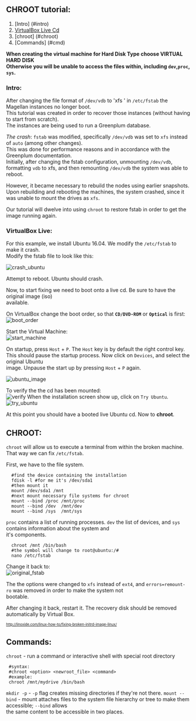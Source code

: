 ## CHROOT tutorial:  
  1. [Intro] (#intro)   
  2. [VirtualBox Live Cd](#live)    
  3. [chroot] (#chroot)     
  4. [Commands] (#cmd)    
    

**When creating the virtual machine for Hard Disk Type choose VIRTUAL HARD DISK**   
**Otherwise you will be unable to access the files within, including `dev`,`proc`, `sys`.**  

<a id = "intro"> </a>
### Intro: 
After changing the file format of `/dev/vdb` to 'xfs ' in `/etc/fstab` the Magellan instances
no longer boot.   
This tutorial was created in order to recover those instances (without having to start from scratch).  
The instances are being used to run a Greenplum database.   

_The crash_:
`fstab` was modified, specifically `/dev/vdb` was set to `xfs` instead of `auto` (among other changes).  
This was done for performance reasons and in accordance with the Greenplum documentation.  
Initially, after changing the fstab configuration, unmounting `/dev/vdb`, formatting `vdb` to xfs, and then remounting `/dev/vdb`
the system was able to reboot.  
  
However, it became necessary to rebuild the nodes using earlier snapshots. Upon rebuilding and rebooting the machines, 
the system crashed, since it was unable to mount the drives as `xfs`.   

Our tutorial will dwelve into using `chroot` to restore fstab in order to get the image running again.  

<a id ="live"></a>
### VirtualBox Live:  
For this example, we install Ubuntu 16.04. We modify the `/etc/fstab` to make it crash.  
Modify the fstab file to look like this:   

  ![crash_ubuntu]()  

Attempt to reboot. Ubuntu should crash.  

Now, to start fixing we need to boot onto a live cd. Be sure to have the original image (iso)  
available. 

On VirtualBox change the boot order, so that **`CD/DVD-ROM`** or **`Optical`** is first:  
 ![boot_order](https://github.com/syuja/ssh_tut/blob/master/img/boot_order.png)  

Start the Virtual Machine:  
  ![start_machine](https://github.com/syuja/ssh_tut/blob/master/img/start_machine.png)  
  
On startup, press `Host` + `P`. The `Host` key is by default the right control key.  
This should pause the startup process. Now click on `Devices`, and select the original Ubuntu  
image. Unpause the start up by pressing `Host` + `P` again.   
  
  ![ubuntu_image](https://github.com/syuja/ssh_tut/blob/master/img/boot_order.png)  
  
To verify the the cd has been mounted:  
  ![verify](https://github.com/syuja/ssh_tut/blob/master/img/verify.png)
When the installation screen show up, click on `Try Ubuntu`.   
  ![try_ubuntu](https://github.com/syuja/ssh_tut/blob/master/img/try_ubuntu.png)  
  
At this point you should have a booted live Ubuntu cd.  Now to **chroot**.


<a id="chroot"></a>
## CHROOT:  
`chroot` will allow us to execute a terminal from within the broken machine.   
That way we can fix `/etc/fstab`.  

First, we have to the file system.  

      #find the device containing the installation  
      fdisk -l #for me it's /dev/sda1  
      #then mount it
      mount /dev/sda1 /mnt
      #next mount necessary file systems for chroot  
      mount --bind /proc /mnt/proc  
      mount --bind /dev  /mnt/dev  
      mount --bind /sys  /mnt/sys  
      

`proc` contains a list of running processes. `dev` the list of devices, and `sys` contains information about the system and  
it's components.  

      chroot /mnt /bin/bash  
      #the symbol will change to root@ubuntu:/#  
      nano /etc/fstab  

Change it back to:  
  ![original_fstab](https://github.com/syuja/ssh_tut/blob/master/img/original_fstab.png)  

The the options were changed to `xfs` instead of `ext4`, and `errors=remount-ro` was removed in order to make the system not  
bootable.  

After changing it back, restart it. The recovery disk should be removed automatically by Virtual Box.  

<sub><sup> http://linoxide.com/linux-how-to/fixing-broken-initrd-image-linux/ </sup></sub>
<a id = "cmd"> </a>
## Commands:  
`chroot` - run a command or interactive shell with special root directory  

     #syntax:  
     #chroot <option> <newroot_file> <command>  
     #example:  
     chroot /mnt/mydrive /bin/bash  
  
  
`mkdir -p` - `-p` flag creates missing directories if they're not there.
`mount --bind` - mount attaches files to the system file hierarchy or tree to make them accessible; `--bind` allows  
the same content to be accessible in two places. 

